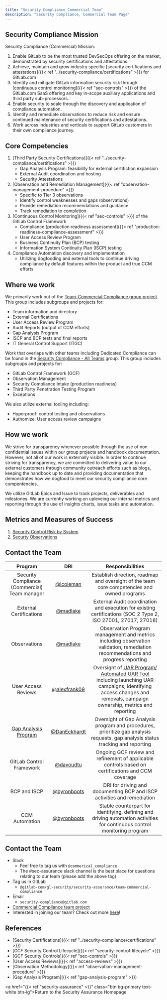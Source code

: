 ```yaml
---
title: "Security Compliance Commercial Team"
description: "Security Compliance, Commercial Team Page"
---
```


## Security Compliance Mission

Security Compliance (Commercial) Mission:

1. Enable GitLab to be the most trusted DevSecOps offering on the market, demonstrated by security certifications and attestations.
1. Achieve, maintain and grow industry specific [security certifications and attestations]({{< ref "../security-compliance/certifications" >}}) for GitLab.com
1. Identify and mitigate GitLab information security risk through [continuous control monitoring]({{< ref "sec-controls" >}}) of the GitLab.com SaaS offering and key in-scope auxiliary applications and third party sub-processors.
1. Enable security to scale through the discovery and application of compliance automation.
1. Identify and remediate observations to reduce risk and ensure continued maintenance of security certifications and attestations.
1. Work across industries and verticals to support GitLab customers in their own compliance journey.

## Core Competencies

1. [Third Party Security Certifications]({{< ref "../security-compliance/certifications" >}})
   - Gap Analysis Program: feasibility for external certifiction expansion
   - External Audit coordination and hosting
   - Security Attestations
1. [Observation and Remediation Management]({{< ref "observation-management-procedure" >}})
   - Specific to Tier 3 observations
   - Identify control weaknesses and gaps (observations)
   - Provide remediation recommendations and guidance
   - Track remediation to completion
1. [Continuous Control Monitoring]({{< ref "sec-controls" >}}) of the GitLab Control Framework
   - Compliance [production readiness assessment]({{< ref "production-readiness-compliance-assessment" >}})
   - User Access Review Program
   - Business Continuity Plan (BCP) testing
   - Information System Continuity Plan (ISCP) testing
1. Compliance Automation discovery and implementation
   - Utilizing dogfooding and external tools to continue driving compliance by default features within the product and true CCM efforts

## Where we work

We primarily work out of the [Team-Commercial Compliance group project](https://gitlab.com/gitlab-com/gl-security/security-assurance/team-commercial-compliance). This group includes subgroups and projects for:

- Team information and directory
- External Certifications
- User Access Review Program
- Audit Reports (output of CCM efforts)
- Gap Analysis Program
- ISCP and BCP tests and final reports
- IT General Control Support (ITGC)

Work that overlaps with other teams including Dedicated Compliance can be found in the [Security Compliance - All Teams](https://gitlab.com/gitlab-com/gl-security/security-assurance/security-compliance-commercial-and-dedicated) group. This group includes subgroups and projects for:

- GitLab Control Framework (GCF)
- Observation Management
- Security Compliance Intake (production readiness)
- Third Party Penetration Testing Program
- Exceptions

We also utilize external tooling including:

- Hyperproof: control testing and observations
- Authomize: User access review campaigns

## How we work

We strive for transparency whenever possible through the use of non confidential issues within our group projects and handbook documentation. However, not all of our work is externally visible. In order to continue striving for transparency, we are committed to delivering value to our external customers through community outreach efforts such as blogs, keeping the handbook up to date and providing documentation that demonstrates how we dogfood to meet our security compliance core compentencies.

We utilize GitLab Epics and Issue to track projects, deliverables and milestones. We are currently working on upleveing our internal metrics and reporting through the use of insights charts, issue tasks and automation.

## Metrics and Measures of Success

1. [Security Control Risk by System](/handbook/security/performance-indicators#security-control-risk-by-system)
1. [Securty Observations](/handbook/security/performance-indicators#security-observations-tier-3-risks)

## Contact the Team

|  Program | DRI | Responsibilities |
| :---: | :---: | :---: |
| Security Compliance (Commercial) Team manager | [@lcoleman](https://gitlab.com/lcoleman) | Establish direction, roadmap and oversight of the team core competencies and owned programs |
| External Certifications | [@madlake](https://gitlab.com/madlake) | External Audit coordination and execution for existing certifications (SOC 2 Type 2, ISO 27001, 27017, 27018) |
|  Observations | [@madlake](https://gitlab.com/madlake) | Observation Program management and metrics including observation validation, remediation recommendations and progress reporting |
|  User Access Reviews | [@alexfrank09](https://gitlab.com/alexfrank09) | Oversight of [UAR Program/ Automated UAR Tool](/handbook/security/security-assurance/security-compliance/access-reviews.html) including launching UAR campaigns, identifying access changes and removals, campaign ownership, metrics and reporting |
|  [Gap Analysis Program](/handbook/security/security-assurance/security-compliance/gap-analysis-program.html) | [@DanEckhardt](https://gitlab.com/DanEckhardt) | Oversight of Gap Analysis program and procedures, prioritize gap analysis requests, gap analysis status tracking and reporting |
|  GitLab Control Framework | [@davoudtu](https://gitlab.com/davoudtu) | Ongoing GCF review and refinement of applicable controls based on certifications and CCM coverage |
|  BCP and ISCP | [@byronboots](https://gitlab.com/byronboots) | DRI for driving and documenting BCP and ISCP activities and remediation |
|  CCM Automation | [@byronboots](https://gitlab.com/byronboots) | Stable counterpart for identifying, defining and driving automation activities for continuous control monitoring program |

## <i class="fas fa-id-card" style="color:rgb(110,73,203)" aria-hidden="true"></i> Contact the Team

- Slack
  - Feel free to tag us with `@commerical_compliance`
  - The #sec-assurance slack channel is the best place for questions relating to our team (please add the above tag)
- Tag us in GitLab
  - `@gitlab-com/gl-security/security-assurance/team-commercial-compliance`
- Email
  - `security-compliance@gitlab.com`
- [Commercial Compliance team project](https://gitlab.com/gitlab-com/gl-security/security-assurance/team-commercial-compliance/compliance)
- Interested in joining our team? Check out more [here](/job-families/security/security-assurance-job-family)!

## <i class="fas fa-book" style="color:rgb(110,73,203)" aria-hidden="true"></i> References

- [Security Certifications]({{< ref "../security-compliance/certifications" >}})
- [GCF Security Control Lifecycle]({{< ref "security-control-lifecycle" >}})
- [GCF Security Controls]({{< ref "sec-controls" >}})
- [User Access Reviews]({{< ref "access-reviews" >}})
- [Observation Methodology]({{< ref "observation-management-procedure" >}})
- [Gap Analysis Program]({{< ref "gap-analysis-program" >}})

<a href="{{< ref "security-assurance" >}}" class="btn bg-primary text-white btn-lg">Return to the Security Assurance Homepage</a>
